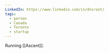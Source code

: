 ```yaml
---
LinkedIn: https://www.linkedin.com/in/dnsroot/
tags:
  - person
  - Canada
  - Toronto
  - startup
---
```

Running [[Ascent]].